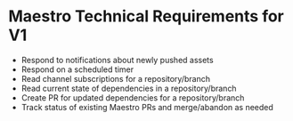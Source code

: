 # Maestro Technical Requirements for V1
- Respond to notifications about newly pushed assets
- Respond on a scheduled timer
- Read channel subscriptions for a repository/branch
- Read current state of dependencies in a repository/branch
- Create PR for updated dependencies for a repository/branch
- Track status of existing Maestro PRs and merge/abandon as needed
